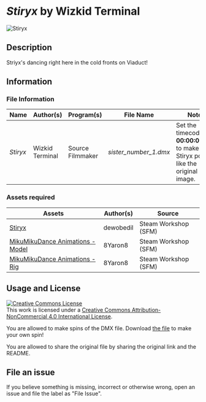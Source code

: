 # *Stiryx* by Wizkid Terminal

![Stiryx](/img/previews/sfm/sister_number_1.png)

## Description
Striyx's dancing right here in the cold fronts on Viaduct!

## Information

### File Information
|Name|Author(s)|Program(s)|File Name|Notes|
| ------------ | ------------ | ------------ | ------------ | ------------ |
|*Stiryx*|Wizkid Terminal|Source Filmmaker|*sister_number_1.dmx*|Set the timecode to **00:00:09.083** to make Stiryx pose like the original image.|

### Assets required
|Assets|Author(s)|Source|
| ------------ | ------------ | ------------ |
|[Stiryx](https://steamcommunity.com/sharedfiles/filedetails/?id=1531053939 "Stiryx")|dewobedil|Steam Workshop (SFM)|
|[MikuMikuDance Animations - Model](https://steamcommunity.com/sharedfiles/filedetails/?id=1355164425)|8Yaron8|Steam Workshop (SFM)|
|[MikuMikuDance Animations - Rig](https://steamcommunity.com/sharedfiles/filedetails/?id=1355136419)|8Yaron8|Steam Workshop (SFM)|

## Usage and License
<a rel="license" href="http://creativecommons.org/licenses/by-nc/4.0/"><img alt="Creative Commons License" style="border-width:0" src="https://i.creativecommons.org/l/by-nc/4.0/88x31.png" /></a><br />This work is licensed under a <a rel="license" href="http://creativecommons.org/licenses/by-nc/4.0/">Creative Commons Attribution-NonCommercial 4.0 International License</a>.

You are allowed to make spins of the DMX file. Download [the file](https://github.com/Mr-Terminal/mrt-src-projects/blob/main/src/Source%20Filmmaker/sister_number_1.dmx) to make your own spin!

You are allowed to share the original file by sharing the original link and the README.

## File an issue
If you believe something is missing, incorrect or otherwise wrong, open an issue and file the label as "File Issue".
